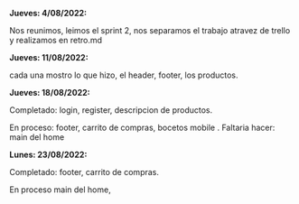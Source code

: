 **Jueves: 4/08/2022:**

Nos reunimos, leimos el sprint 2, nos separamos el trabajo atravez de trello y realizamos en retro.md

**Jueves: 11/08/2022:**

cada una mostro lo que hizo, el header, footer, los productos. 

**Jueves: 18/08/2022:**

Completado: login, register, descripcion de productos.

En proceso: footer, carrito de compras, bocetos mobile
.
Faltaria hacer: main del home

**Lunes: 23/08/2022:**

Completado: footer, carrito de compras.

En proceso main del home,
